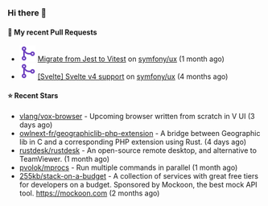 ### Hi there 👋

#### 🔨 My recent Pull Requests

- ![](./assets/pr-merged.svg) [Migrate from Jest to Vitest](https://github.com/symfony/ux/pull/1202) on [symfony/ux](https://github.com/symfony/ux) (1 month ago)
- ![](./assets/pr-merged.svg) [[Svelte] Svelte v4 support](https://github.com/symfony/ux/pull/1018) on [symfony/ux](https://github.com/symfony/ux) (4 months ago)

#### ⭐ Recent Stars

- [vlang/vox-browser](https://github.com/vlang/vox-browser) - Upcoming browser written from scratch in V UI (3 days ago)
- [owlnext-fr/geographiclib-php-extension](https://github.com/owlnext-fr/geographiclib-php-extension) - A bridge between Geographic lib in C and a corresponding PHP extension using Rust. (4 days ago)
- [rustdesk/rustdesk](https://github.com/rustdesk/rustdesk) - An open-source remote desktop, and alternative to TeamViewer. (1 month ago)
- [pvolok/mprocs](https://github.com/pvolok/mprocs) - Run multiple commands in parallel (1 month ago)
- [255kb/stack-on-a-budget](https://github.com/255kb/stack-on-a-budget) - A collection of services with great free tiers for developers on a budget. Sponsored by Mockoon, the best mock API tool. https://mockoon.com (2 months ago)